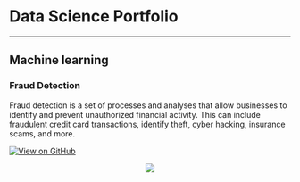 # Data Science Portfolio
---
## Machine learning

### Fraud Detection

Fraud detection is a set of processes and analyses that allow businesses to identify and prevent unauthorized financial activity. This can include fraudulent credit card transactions, identify theft, cyber hacking, insurance scams, and more.

[![View on GitHub](https://img.shields.io/badge/GitHub-View_on_GitHub-blue?logo=GitHub)](https://github.com/earthrazer/fraud_detection)

<center><img src="https://github.com/earthrazer/portfolio/tree/master/assets/img/fraud_detection.jpg"/></center>
